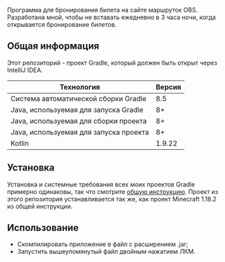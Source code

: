 Программа для бронирования билета на сайте маршруток OBS. Разработана мной, чтобы не вставать ежедневно в 3 часа ночи, когда открывается бронирование билетов.

## Общая информация

Этот репозиторий - проект Gradle, который должен быть открыт через IntelliJ IDEA.

| Технология                             | Версия |
|----------------------------------------|--------|
| Система автоматической сборки Gradle   | 8.5    |
| Java, используемая для запуска Gradle  | 8+     |
| Java, используемая для сборки проекта  | 8+     |
| Java, используемая для запуска проекта | 8+     |
| Kotlin                                 | 1.9.22 |

## Установка

Установка и системные требования всех моих проектов Gradle примерно одинаковы, так что смотрите [общую инструкцию](https://github.com/Hummel009/The-Rings-of-Power#readme). Проект из этого репозитория устанавливается так же, как проект Minecraft 1.18.2 из общей инструкции.

## Использование

* Скомпилировать приложение в файл с расширением .jar;
* Запустить вышеупомянутый файл двойным нажатием ЛКМ.
